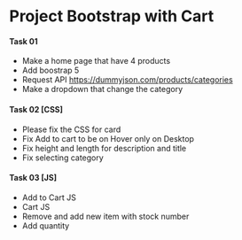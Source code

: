 # Project Bootstrap with Cart

#### Task 01
- Make a home page that have 4 products 
- Add boostrap 5
- Request API https://dummyjson.com/products/categories
- Make a dropdown that change the category

#### Task 02 [CSS]

- Please fix the CSS for card 
- Fix Add to cart to be on Hover only on Desktop
- Fix height and length for description and title
- Fix selecting category

#### Task 03 [JS]

- Add to Cart JS
- Cart JS
- Remove and add new item with stock number
- Add quantity 
